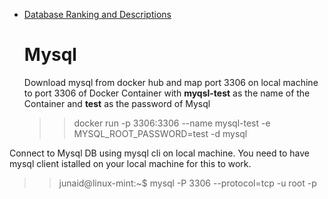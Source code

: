 * [Database Ranking and Descriptions](https://db-engines.com/en/ranking) 
  # Mysql 
  Download mysql from docker hub and map port 3306 on local machine to port 3306 of Docker Container with **myqsl-test** as the name of the Container and **test** as the password of Mysql
  >> docker run -p 3306:3306 --name mysql-test -e MYSQL_ROOT_PASSWORD=test -d mysql
 
 Connect to Mysql DB using mysql cli on local machine. You need to have mysql client istalled on your local machine for this to work. 
  >> junaid@linux-mint:~$ mysql -P 3306 --protocol=tcp -u root -p

  
